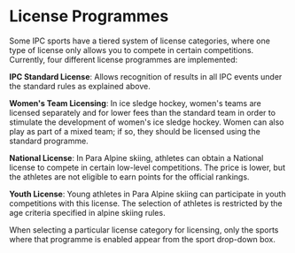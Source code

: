 # License Programmes

Some IPC sports have a tiered system of license categories, where one type of license only allows you to compete in certain competitions. Currently, four different license programmes are implemented:

**IPC Standard License**: Allows recognition of results in all IPC events under the standard rules as explained above.

**Women's Team Licensing**: In ice sledge hockey, women's teams are licensed separately and for lower fees than the standard team in order to stimulate the development of women's ice sledge hockey. Women can also play as part of a mixed team; if so, they should be licensed using the standard programme.

**National License**: In Para Alpine skiing, athletes can obtain a National license to compete in certain low-level competitions. The price is lower, but the athletes are not eligible to earn points for the official rankings.

**Youth License**: Young athletes in Para Alpine skiing can participate in youth competitions with this license. The selection of athletes is restricted by the age criteria specified in alpine skiing rules.

When selecting a particular license category for licensing, only the sports where that programme is enabled appear from the sport drop-down box.


